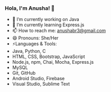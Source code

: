### Hola, I'm Anusha! 👋

- 🔭 I’m currently working on Java
- 🌱 I’m currently learning Express.js
- 📫 How to reach me: anushabr3@gmail.com
- 😄 Pronouns: She/Her
- ⚡Languages & Tools:
-    Java, Python, C
-    HTML, CSS, Bootstrap, JavaScript 
-    Node.js, npm, Chai, Mocha, Express.js
-    MySQL
-    Git, GitHub
-    Android Studio, Firebase 
-    Visual Studio, Sublime Text
